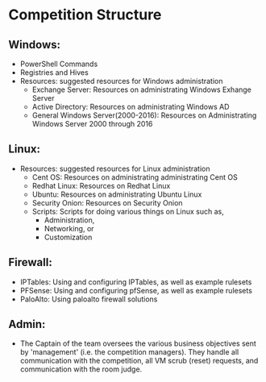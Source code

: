 # Competition Structure

## Windows:
* PowerShell Commands
* Registries and Hives
* Resources: suggested resources for Windows administration
     * Exchange Server: Resources on administrating Windows Exhange Server
     * Active Directory: Resources on administrating Windows AD
     * General Windows Server(2000-2016): Resources on Administrating Windows Server 2000 through 2016
     
## Linux:
* Resources: suggested resources for Linux administration
     * Cent OS: Resources on administrating administrating Cent OS 
     * Redhat Linux: Resources on Redhat Linux
     * Ubuntu: Resources on administrating Ubuntu Linux
     * Security Onion: Resources on Security Onion
     * Scripts: Scripts for doing various things on Linux such as,
         * Administration,
         * Networking, or 
         * Customization
         
## Firewall:
* IPTables: Using and configuring IPTables, as well as example rulesets
* PFSense:  Using and configuring pfSense, as well as example rulesets
* PaloAlto: Using paloalto firewall solutions

## Admin:
* The Captain of the team oversees the various business objectives sent by 'management' (i.e. the competition managers). They handle all communication with the competition, all VM scrub (reset) requests, and communication with the room judge. 

